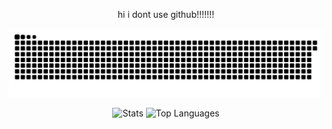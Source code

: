 <p align="center">hi i dont use github!!!!!!!</p>

<p align="center">
  <img src="https://github.com/popbottoms/popbottoms/blob/output/github-contribution-grid-snake-dark.svg" alt="snake gif" />
</p>

<div align="center">
  <img src="https://github-readme-stats.vercel.app/api?username=popbottoms&show=reviews,discussions_started,discussions_answered,prs_merged,prs_merged_percentage&theme=material-palenight&hide_border=true" alt="Stats" />
  <img src="https://github-readme-stats.vercel.app/api/top-langs/?username=popbottoms&theme=material-palenight&hide_border=true&include_all_commits=false&count_private=false&layout=compact" alt="Top Languages" />
</div>
